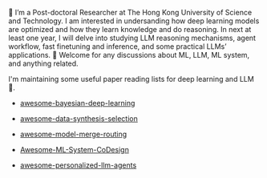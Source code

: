<!-- ## Hi there 👋 -->
👋 I’m a Post-doctoral Researcher at The Hong Kong University of Science and Technology. I am interested in undersanding how deep learning models are optimized and how they learn knowledge and do reasoning. In next at least one year, I will delve into studying LLM reasoning mechanisms, agent workflow, fast finetuning and inference, and some practical LLMs’ applications. 💬 Welcome for any discussions about ML, LLM, ML system, and anything related.

I'm maintaining some useful paper reading lists for deep learning and LLM 🤔.

- [awesome-bayesian-deep-learning](https://github.com/wizard1203/awesome-bayesian-deep-learning)

- [awesome-data-synthesis-selection](https://github.com/wizard1203/awesome-data-synthesis-selection)

- [awesome-model-merge-routing](https://github.com/wizard1203/awesome-model-merge-routing)

- [Awesome-ML-System-CoDesign](https://github.com/wizard1203/Awesome-ML-System-CoDesign)

- [awesome-personalized-llm-agents](https://github.com/wizard1203/awesome-personalized-llm-agents)




<!-- And there are some useful tools for your machine learning research. -->



<!--
**wizard1203/wizard1203** is a ✨ _special_ ✨ repository because its `README.md` (this file) appears on your GitHub profile.

Here are some ideas to get you started:

- 🔭 I’m currently working on ...
- 🌱 I’m currently learning ...
- 👯 I’m looking to collaborate on ...
- 🤔 I’m looking for help with ...
- 💬 Ask me about ...
- 📫 How to reach me: ...
- 😄 Pronouns: ...
- ⚡ Fun fact: ...
-->
